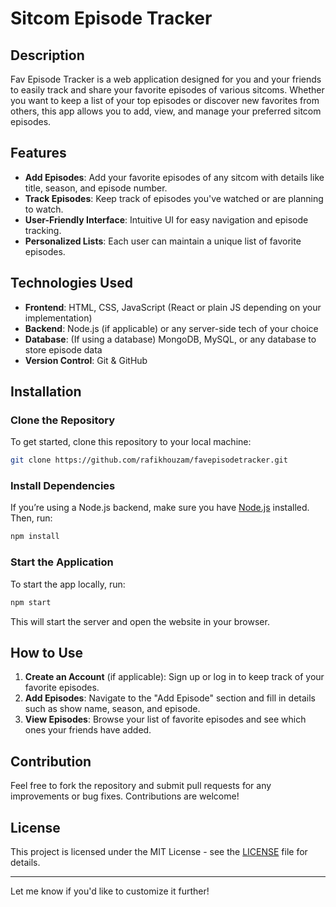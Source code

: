 # Sitcom Episode Tracker

## Description
Fav Episode Tracker is a web application designed for you and your friends to easily track and share your favorite episodes of various sitcoms. Whether you want to keep a list of your top episodes or discover new favorites from others, this app allows you to add, view, and manage your preferred sitcom episodes.

## Features
- **Add Episodes**: Add your favorite episodes of any sitcom with details like title, season, and episode number.
- **Track Episodes**: Keep track of episodes you've watched or are planning to watch.
- **User-Friendly Interface**: Intuitive UI for easy navigation and episode tracking.
- **Personalized Lists**: Each user can maintain a unique list of favorite episodes.

## Technologies Used
- **Frontend**: HTML, CSS, JavaScript (React or plain JS depending on your implementation)
- **Backend**: Node.js (if applicable) or any server-side tech of your choice
- **Database**: (If using a database) MongoDB, MySQL, or any database to store episode data
- **Version Control**: Git & GitHub

## Installation

### Clone the Repository
To get started, clone this repository to your local machine:

```bash
git clone https://github.com/rafikhouzam/favepisodetracker.git
```

### Install Dependencies
If you’re using a Node.js backend, make sure you have [Node.js](https://nodejs.org/) installed. Then, run:

```bash
npm install
```

### Start the Application
To start the app locally, run:

```bash
npm start
```

This will start the server and open the website in your browser.

## How to Use
1. **Create an Account** (if applicable): Sign up or log in to keep track of your favorite episodes.
2. **Add Episodes**: Navigate to the "Add Episode" section and fill in details such as show name, season, and episode.
3. **View Episodes**: Browse your list of favorite episodes and see which ones your friends have added.

## Contribution
Feel free to fork the repository and submit pull requests for any improvements or bug fixes. Contributions are welcome!

## License
This project is licensed under the MIT License - see the [LICENSE](LICENSE) file for details.

---

Let me know if you'd like to customize it further!
